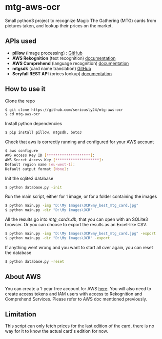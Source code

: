 # mtg-aws-ocr
Small python3 project to recognize Magic The Gathering (MTG) cards from pictures taken, and lookup their prices on the market.  

## APIs used
* **pillow** (image processing) : [GitHub](https://github.com/python-pillow/Pillow)
* **AWS Rekognition** (text recognition) [documentation](https://docs.aws.amazon.com/rekognition/latest/dg/getting-started.html)
* **AWS Comprehend** (language recognition) [documentation](https://docs.aws.amazon.com/comprehend/latest/dg/getting-started.html)
* **mtgsdk** (card name translation) [GitHub](https://github.com/MagicTheGathering/mtg-sdk-python)
* **Scryfall REST API** (prices lookup) [documentation](https://scryfall.com/docs/api)

## How to use it
Clone the repo
```bash
$ git clone https://github.com/seriously24/mtg-aws-ocr
$ cd mtg-aws-ocr
```
Install python dependencies
```bash
$ pip install pillow, mtgsdk, boto3
```
Check that aws is correctly running and configured for your AWS account
```bash
$ aws configure
AWS Access Key ID [********************]:
AWS Secret Access Key [********************]:
Default region name [eu-west-1]:
Default output format [None]:
```
Init the sqlite3 database
```bash
$ python database.py -init
```
Run the main script, either for 1 image, or for a folder containing the images
```bash
$ python main.py -img "D:\My Images\OCR\my_best_mtg_card.jpg"
$ python main.py -dir "D:\My Images\OCR"
```
All the results go into _mtg_cards.db_, that you can open with an SQLite3 browser. Or you can choose to export the results as an Excel-like CSV.
```bash
$ python main.py -img "D:\My Images\OCR\my_best_mtg_card.jpg" -export
$ python main.py -dir "D:\My Images\OCR" -export
```
If anything went wrong and you want to start all over again, you can reset the database
```bash
$ python database.py -reset
```

## About AWS
You can create a 1-year free account for AWS [here](https://portal.aws.amazon.com/billing/signup#/start). You will also need to create access tokens and IAM users with access to Rekognition and Comprehend Services. Please refer to AWS doc mentioned previously.

## Limitation
This script can only fetch prices for the last edition of the card, there is no way for it to know the actual card's edition for now.
